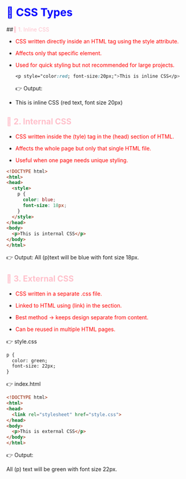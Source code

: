 # <span style="color:blue">🎨 CSS Types</span>

##<span style="color:pink">🔹 1. Inline CSS</span>

- <span style="color:red">CSS written directly inside an HTML tag using the style attribute.</span>

- <span style="color:red">Affects only that specific element.</span>

- <span style="color:red">Used for quick styling but not recommended for large projects.</span>
  
  ```css
  <p style="color:red; font-size:20px;">This is inline CSS</p>
  ```
  👉 Output:

- This is inline CSS (red text, font size 20px)

## <span style="color:pink">🔹 2. Internal CSS</span>

- <span style="color:red">CSS written inside the (tyle) tag in the (head) section of HTML.</span>

- <span style="color:red">Affects the whole page but only that single HTML file.</span>

- <span style="color:red">Useful when one page needs unique styling.</span>
``` html
<!DOCTYPE html>
<html>
<head>
  <style>
    p {
      color: blue;
      font-size: 18px;
    }
  </style>
</head>
<body>
  <p>This is internal CSS</p>
</body>
</html>
```
👉 Output:
All (p)text will be blue with font size 18px.

## <span style="color:pink">🔹 3. External CSS</span>

- <span style="color:red">CSS written in a separate .css file.</span>

- <span style="color:red">Linked to HTML using (link) in the <head> section.</span>

- <span style="color:red">Best method → keeps design separate from content.</span>

- <span style="color:red">Can be reused in multiple HTML pages.</span>

👉 style.css
```html
p {
  color: green;
  font-size: 22px;
}
```
👉 index.html
``` html
<!DOCTYPE html>
<html>
<head>
  <link rel="stylesheet" href="style.css">
</head>
<body>
  <p>This is external CSS</p>
</body>
</html>
``` 

👉 Output:

All (p) text will be green with font size 22px.


